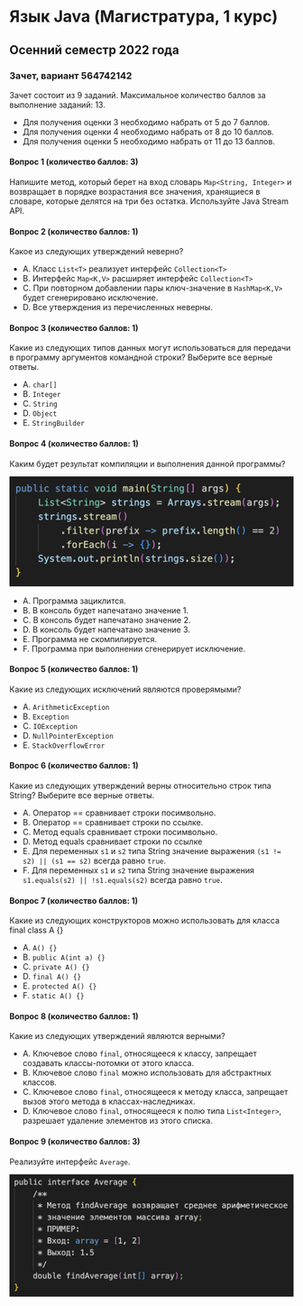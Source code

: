 # Язык Java (Магистратура, 1 курс)
## Осенний семестр 2022 года

### Зачет, вариант 564742142

Зачет состоит из 9 заданий. Максимальное количество баллов за выполнение заданий: 13.
- Для получения оценки 3 необходимо набрать от 5 до 7 баллов.
- Для получения оценки 4 необходимо набрать от 8 до 10 баллов.
- Для получения оценки 5 необходимо набрать от 11 до 13 баллов.

#### Вопрос 1 (количество баллов: 3)

Напишите метод, который берет на вход словарь `Map<String, Integer>` и возвращает в порядке возрастания все значения, хранящиеся в словаре, которые делятся на три без остатка. Используйте Java Stream API.


#### Вопрос 2 (количество баллов: 1)

Какое из следующих утверждений неверно?


- A. Класс `List<T>` реализует интерфейс `Collection<T>`
- B. Интерфейс `Map<K,V>` расширяет интерфейс `Collection<T>`
- C. При повторном добавлении пары ключ-значение в `HashMap<K,V>` будет сгенерировано исключение.
- D. Все утверждения из перечисленных неверны.

#### Вопрос 3 (количество баллов: 1)

Какие из следующих типов данных могут использоваться для передачи в программу аргументов командной строки? Выберите все верные ответы.


- A. `char[]`
- B. `Integer`
- C. `String`
- D. `Object`
- E. `StringBuilder`

#### Вопрос 4 (количество баллов: 1)

Каким будет результат компиляции и выполнения данной программы?

![](https://github.com/java-bfu/master-22-exam/blob/main/img/q7_v2.png)

- A. Программа зациклится.
- B. В консоль будет напечатано значение 1.
- C. В консоль будет напечатано значение 2.
- D. В консоль будет напечатано значение 3.
- E. Программа не скомпилируется.
- F. Программа при выполнении сгенерирует исключение.

#### Вопрос 5 (количество баллов: 1)

Какие из следующих исключений являются проверямыми?


- A. `ArithmeticException`
- B. `Exception`
- C. `IOException`
- D. `NullPointerException`
- E. `StackOverflowError`

#### Вопрос 6 (количество баллов: 1)

Какие из следующих утверждений верны относительно строк типа String? Выберите все верные ответы.


- A. Оператор == сравнивает строки посимвольно.
- B. Оператор == сравнивает строки по ссылке.
- C. Метод equals сравнивает строки посимвольно.
- D. Метод equals сравнивает строки по ссылке
- E. Для переменных `s1` и `s2` типа String значение выражения `(s1 != s2) || (s1 == s2)` всегда равно `true`.
- F. Для переменных `s1` и `s2` типа String значение выражения `s1.equals(s2) || !s1.equals(s2)` всегда равно `true`.

#### Вопрос 7 (количество баллов: 1)

Какие из следующих конструкторов можно использовать для класса 
 final class A {}


- A. `A() {}`
- B. `public A(int a) {}`
- C. `private A() {}`
- D. `final A() {}`
- E. `protected A() {}`
- F. `static A() {}`

#### Вопрос 8 (количество баллов: 1)

Какие из следующих утверждений являются верными?


- A. Ключевое слово `final`, относящееся к классу, запрещает создавать классы-потомки от этого класса.
- B. Ключевое слово `final` можно использовать для абстрактных классов.
- C. Ключевое слово `final`, относящееся к методу класса, запрещает вызов этого метода в классах-наследниках.
- D. Ключевое слово `final`, относящееся к полю типа `List<Integer>`, разрешает удаление элементов из этого списка.

#### Вопрос 9 (количество баллов: 3)

Реализуйте интерфейс `Average`.

![](https://github.com/java-bfu/master-22-exam/blob/main/img/q3_v1.png)
